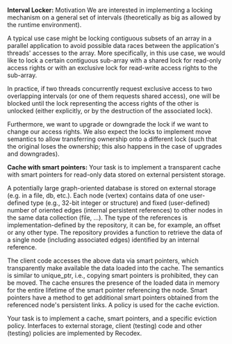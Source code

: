 **Interval Locker:**
Motivation
We are interested in implementing a locking mechanism on a general set of intervals 
(theoretically as big as allowed by the runtime environment).

A typical use case might be locking contiguous subsets of an array in a parallel application 
to avoid possible data races between the application's threads' accesses to the array. 
More specifically, in this use case, we would like to lock a certain contiguous sub-array with a 
shared lock for read-only access rights or with an exclusive lock for read-write access rights 
to the sub-array.

In practice, if two threads concurrently request exclusive access to two overlapping intervals 
(or one of them requests shared access), 
one will be blocked until the lock representing the access rights of the other is unlocked 
(either explicitly, or by the destruction of the associated lock).

Furthermore, we want to upgrade or downgrade the lock if we want to change our access rights. 
We also expect the locks to implement move semantics to allow transferring ownership
onto a different lock (such that the original loses the ownership; 
this also happens in the case of upgrades and downgrades).

**Cache with smart pointers:**
Your task is to implement a transparent cache with smart pointers for read-only data stored on 
external persistent storage.

A potentially large graph-oriented database is stored on external storage (e.g. in a file, db, etc.). 
Each node (vertex) contains data of one user-defined type (e.g., 32-bit integer or structure) 
and fixed (user-defined) number of oriented edges (internal persistent references) 
to other nodes in the same data collection (file, ...). 
The type of the references is implementation-defined by the repository, it can be, 
for example, an offset or any other type. 
The repository provides a function to retrieve the data of a single node (including associated edges) 
identified by an internal reference.

The client code accesses the above data via smart pointers, 
which transparently make available the data loaded into the cache. 
The semantics is similar to unique_ptr, i.e., 
copying smart pointers is prohibited, they can be moved. 
The cache ensures the presence of the loaded data in memory 
for the entire lifetime of the smart pointer referencing the node. 
Smart pointers have a method to get additional smart pointers obtained 
from the referenced node's persistent links.
A policy is used for the cache eviction.

Your task is to implement a cache, smart pointers, and a specific eviction policy. 
Interfaces to external storage, client (testing) code 
and other (testing) policies are implemented by Recodex.